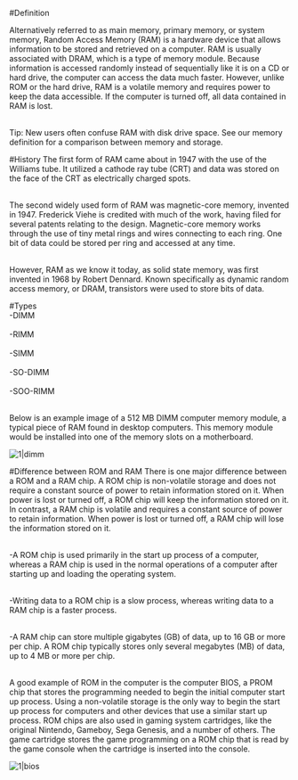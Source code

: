 #Definition

Alternatively referred to as main memory, primary memory, or system memory, Random Access Memory (RAM) is a hardware device that allows information to be stored and retrieved on a computer. RAM is usually associated with DRAM, which is a type of memory module. Because information is accessed randomly instead of sequentially like it is on a CD or hard drive, the computer can access the data much faster. However, unlike ROM or the hard drive, RAM is a volatile memory and requires power to keep the data accessible. If the computer is turned off, all data contained in RAM is lost.

<br>Tip: New users often confuse RAM with disk drive space. See our memory definition for a comparison between memory and storage.</br>

#History
The first form of RAM came about in 1947 with the use of the Williams tube. It utilized a cathode ray tube (CRT) and data was stored on the face of the CRT as electrically charged spots.

<br>The second widely used form of RAM was magnetic-core memory, invented in 1947. Frederick Viehe is credited with much of the work, having filed for several patents relating to the design. Magnetic-core memory works through the use of tiny metal rings and wires connecting to each ring. One bit of data could be stored per ring and accessed at any time.</br>

<br>However, RAM as we know it today, as solid state memory, was first invented in 1968 by Robert Dennard. Known specifically as dynamic random access memory, or DRAM, transistors were used to store bits of data.</br>

#Types
<br>-DIMM</br>
<br>-RIMM</br>
<br>-SIMM</br>
<br>-SO-DIMM</br>
<br>-SOO-RIMM</br>

<br>Below is an example image of a 512 MB DIMM computer memory module, a typical piece of RAM found in desktop computers. This memory module would be installed into one of the memory slots on a motherboard.</br>

![1|dimm](/images/b/b4/Dimm.png)


#Difference between ROM and RAM
There is one major difference between a ROM and a RAM chip. A ROM chip is non-volatile storage and does not require a constant source of power to retain information stored on it. When power is lost or turned off, a ROM chip will keep the information stored on it. In contrast, a RAM chip is volatile and requires a constant source of power to retain information. When power is lost or turned off, a RAM chip will lose the information stored on it.

<br>-A ROM chip is used primarily in the start up process of a computer, whereas a RAM chip is used in the normal operations of a computer after starting up and loading the operating system.</br>

<br>-Writing data to a ROM chip is a slow process, whereas writing data to a RAM chip is a faster process.</br>

<br>-A RAM chip can store multiple gigabytes (GB) of data, up to 16 GB or more per chip. A ROM chip typically stores only several megabytes (MB) of data, up to 4 MB or more per chip.</br>

<br>A good example of ROM in the computer is the computer BIOS, a PROM chip that stores the programming needed to begin the initial computer start up process. Using a non-volatile storage is the only way to begin the start up process for computers and other devices that use a similar start up process. ROM chips are also used in gaming system cartridges, like the original Nintendo, Gameboy, Sega Genesis, and a number of others. The game cartridge stores the game programming on a ROM chip that is read by the game console when the cartridge is inserted into the console.</br>

![1|bios](/images/8/8c/Bios.png)